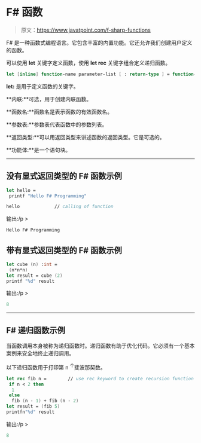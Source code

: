 # F# 函数

> 原文：<https://www.javatpoint.com/f-sharp-functions>

F# 是一种函数式编程语言。它包含丰富的内置功能。它还允许我们创建用户定义的函数。

可以使用 **let** 关键字定义函数，使用 **let rec** 关键字组合定义递归函数。

```fsharp
let [inline] function-name parameter-list [ : return-type ] = function-body

```

**let:** 是用于定义函数的关键字。

**内联:**可选，用于创建内联函数。

**函数名:**函数名是表示函数的有效函数名。

**参数表:**参数表代表函数中的参数列表。

**返回类型:**可以用返回类型来讲述函数的返回类型。它是可选的。

**功能体:**是一个语句块。

* * *

## 没有显式返回类型的 F# 函数示例

```fsharp
let hello = 
 printf "Hello F# Programming"

hello             // calling of function

```

输出:/p >

```fsharp
Hello F# Programming

```

## 带有显式返回类型的 F# 函数示例

```fsharp
let cube (n) :int = 
 (n*n*n)
let result = cube (2)
printf "%d" result

```

输出:/p >

```fsharp
8

```

* * *

## F# 递归函数示例

当函数调用本身被称为递归函数时。递归函数有助于优化代码。它必须有一个基本案例来安全地终止递归调用。

以下递归函数用于打印第 n <sup>个</sup>斐波那契数。

```fsharp
let rec fib n =        // use rec keyword to create recursion function 
 if n < 2 then
  1
 else 
  fib (n - 1) + fib (n - 2)
let result = (fib 5)
printfn"%d" result

```

输出:/p >

```fsharp
8

```